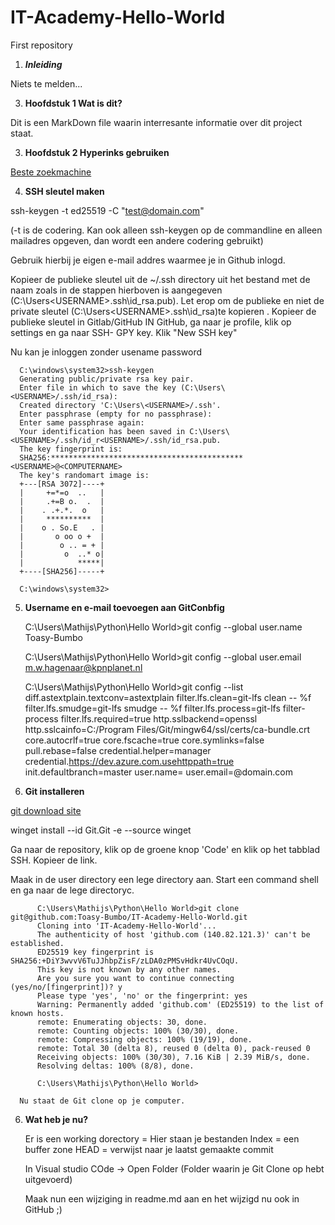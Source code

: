 # IT-Academy-Hello-World
First repository
1. _**Inleiding**_

Niets te melden...

3. **Hoofdstuk 1 Wat is dit?**

Dit is een MarkDown file waarin interresante informatie over dit project staat.

3. **Hoofdstuk 2 Hyperinks gebruiken**

[Beste zoekmachine](https://duckduckgo.com)

4. **SSH sleutel maken**

ssh-keygen -t ed25519 -C "test@domain.com"

(-t is de codering. Kan ook alleen ssh-keygen <enter> op de commandline en alleen mailadres opgeven, dan wordt een andere codering gebruikt) 

Gebruik hierbij je eigen e-mail addres waarmee je in Github inlogd.

Kopieer de publieke sleutel uit de ~/.ssh directory uit het bestand met de naam zoals in de stappen hierboven is aangegeven (C:\Users\<USERNAME>\.ssh\id_rsa.pub).
Let erop om de publieke en niet de private sleutel (C:\Users\<USERNAME>\.ssh\id_rsa)te kopieren . Kopieer de publieke sleutel in Gitlab/GitHub
IN GitHub, ga naar je profile, klik op settings en ga naar SSH- GPY key.
Klik "New SSH key"

Nu kan je inloggen zonder usename password

      C:\windows\system32>ssh-keygen
      Generating public/private rsa key pair.
      Enter file in which to save the key (C:\Users\<USERNAME>/.ssh/id_rsa):
      Created directory 'C:\Users\<USERNAME>/.ssh'.
      Enter passphrase (empty for no passphrase):
      Enter same passphrase again:
      Your identification has been saved in C:\Users\<USERNAME>/.ssh/id_r<USERNAME>/.ssh/id_rsa.pub.
      The key fingerprint is:
      SHA256:******************************************* <USERNAME>@<COMPUTERNAME>
      The key's randomart image is:
      +---[RSA 3072]----+
      |     +=*=o  ..   |
      |     .+=B o.  .  |
      |    . .+.*.  o   |
      |     **********  |
      |    o . So.E   . |
      |       o oo o +  |
      |        o .. = + |
      |         o  ..* o|
      |            *****|
      +----[SHA256]-----+

      C:\windows\system32>



5. **Username en e-mail toevoegen aan GitConbfig**

      C:\Users\Mathijs\Python\Hello World>git config --global user.name Toasy-Bumbo

      C:\Users\Mathijs\Python\Hello World>git config --global user.email m.w.hagenaar@kpnplanet.nl

      C:\Users\Mathijs\Python\Hello World>git config --list
      diff.astextplain.textconv=astextplain
      filter.lfs.clean=git-lfs clean -- %f
      filter.lfs.smudge=git-lfs smudge -- %f
      filter.lfs.process=git-lfs filter-process
      filter.lfs.required=true
      http.sslbackend=openssl
      http.sslcainfo=C:/Program Files/Git/mingw64/ssl/certs/ca-bundle.crt
      core.autocrlf=true
      core.fscache=true
      core.symlinks=false
      pull.rebase=false
      credential.helper=manager
      credential.https://dev.azure.com.usehttppath=true
      init.defaultbranch=master
      user.name=<Git username>
      user.email=<test>@domain.com
      
6. **Git installeren**

  [git download site](https://git-scm.com/download/win)

  winget install --id Git.Git -e --source winget
  
  Ga naar de repository, klik op de groene knop 'Code' en klik op het tabblad SSH. Kopieer de link.
  
  Maak in de user directory een lege directory aan. Start een command shell en ga naar de lege directoryc.
  
          C:\Users\Mathijs\Python\Hello World>git clone git@github.com:Toasy-Bumbo/IT-Academy-Hello-World.git
          Cloning into 'IT-Academy-Hello-World'...
          The authenticity of host 'github.com (140.82.121.3)' can't be established.
          ED25519 key fingerprint is SHA256:+DiY3wvvV6TuJJhbpZisF/zLDA0zPMSvHdkr4UvCOqU.
          This key is not known by any other names.
          Are you sure you want to continue connecting (yes/no/[fingerprint])? y
          Please type 'yes', 'no' or the fingerprint: yes
          Warning: Permanently added 'github.com' (ED25519) to the list of known hosts.
          remote: Enumerating objects: 30, done.
          remote: Counting objects: 100% (30/30), done.
          remote: Compressing objects: 100% (19/19), done.
          remote: Total 30 (delta 8), reused 0 (delta 0), pack-reused 0
          Receiving objects: 100% (30/30), 7.16 KiB | 2.39 MiB/s, done.
          Resolving deltas: 100% (8/8), done.

          C:\Users\Mathijs\Python\Hello World>
      
      Nu staat de Git clone op je computer.
      
  6. **Wat heb je nu?**
      
      Er is een working dorectory = Hier staan je bestanden
      Index = een buffer zone
      HEAD = verwijst naar je laatst gemaakte commit
      
      In Visual studio COde -> Open Folder (Folder waarin je Git Clone op hebt uitgevoerd)
      
      Maak nun een wijziging in readme.md aan en het wijzigd nu ook in GitHub ;)
      
      
  
  

